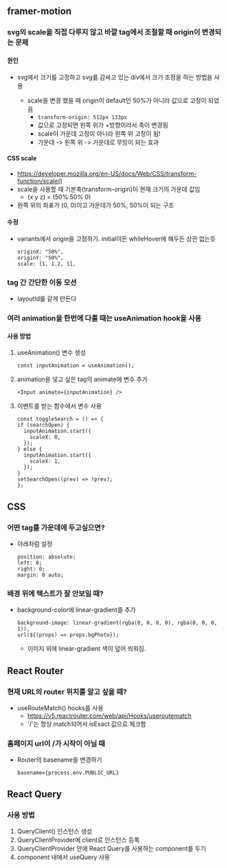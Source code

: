 ## framer-motion

### svg의 scale을 직접 다루지 않고 바깥 tag에서 조절할 때 origin이 변경되는 문제

#### 원인

- svg에서 크기를 고정하고 svg를 감싸고 있는 div에서 크기 조정을 하는 방법을 사용

  - scale을 변경 했을 때 origin이 default인 50%가 아니라 값으로 고정이 되었음
    - `transform-origin: 512px 133px`
    - 값으로 고정되면 왼쪽 위가 +방향이라서 축이 변경됨
    - scale이 가운데 고정이 아니라 왼쪽 위 고정이 됨!
    - 가운데 -> 왼쪽 위 -> 가운데로 무빙이 되는 효과

#### CSS scale

- https://developer.mozilla.org/en-US/docs/Web/CSS/transform-function/scale()
- scale을 사용할 때 기본축(transform-origin)이 현재 크기의 가운데 값임
  - (x y z) = (50% 50% 0)
- 왼쪽 위의 좌표가 (0, 0)이고 가운데가 50%, 50%이 되는 구조

#### 수정

- variants에서 origin을 고정하기. initial이든 whileHover에 해두든 상관 없는듯
  ```
  originX: "50%",
  originY: "50%",
  scale: [1, 1.2, 1],
  ```

### tag 간 간단한 이동 모션

- layoutId를 같게 만든다

### 여러 animation을 한번에 다룰 때는 useAnimation hook을 사용

#### 사용 방법

1. useAnimation() 변수 생성
   ```
   const inputAnimation = useAnimation();
   ```
2. animation을 넣고 싶은 tag의 animate에 변수 추가

   ```
   <Input animate={inputAnimation} />
   ```

3. 이벤트를 받는 함수에서 변수 사용

   ```
   const toggleSearch = () => {
   if (searchOpen) {
     inputAnimation.start({
       scaleX: 0,
     });
   } else {
     inputAnimation.start({
       scaleX: 1,
     });
   }
   setSearchOpen((prev) => !prev);
   };

   ```

## CSS

### 어떤 tag를 가운데에 두고싶으면?

- 아래처럼 설정
  ```
  position: absolute;
  left: 0;
  right: 0;
  margin: 0 auto;
  ```

### 배경 위에 텍스트가 잘 안보일 때?

- background-color에 linear-gradient를 추가
  ```
  background-image: linear-gradient(rgba(0, 0, 0, 0), rgba(0, 0, 0, 1)),
  url(${(props) => props.bgPhoto});
  ```
  - 이미지 위에 linear-gradient 색이 덮어 씌워짐.

## React Router

### 현재 URL의 router 위치를 알고 싶을 때?

- useRouteMatch() hooks를 사용
  - https://v5.reactrouter.com/web/api/Hooks/useroutematch
  - '/'는 항상 match되어서 isExact 값으로 체크함

### 홈페이지 url이 /가 시작이 아닐 때

- Router의 basename을 변경하기
  ```
  basename={process.env.PUBLIC_URL}
  ```

## React Query

### 사용 방법

1. QueryClient() 인스턴스 생성
2. QueryClientProvider에 client로 인스턴스 등록
3. QueryClientProvider 안에 React Query를 사용하는 component를 두기
4. component 내에서 useQuery 사용
